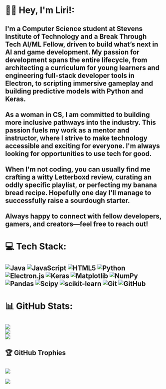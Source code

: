 # 🧚‍♀️ Hey, I'm Liri!:
I'm a Computer Science student at Stevens Institute of Technology and a Break Through Tech AI/ML Fellow, driven to build what’s next in AI and game development. My passion for development spans the entire lifecycle, from architecting a curriculum for young learners and engineering full-stack developer tools in Electron, to scripting immersive gameplay and building predictive models with Python and Keras. <br><br> 
As a woman in CS, I am committed to building more inclusive pathways into the industry. This passion fuels my work as a mentor and instructor, where I strive to make technology accessible and exciting for everyone. I'm always looking for opportunities to use tech for good. <br><br> 
When I'm not coding, you can usually find me crafting a witty Letterboxd review, curating an oddly specific playlist, or perfecting my banana bread recipe. Hopefully one day I'll manage to successfully raise a sourdough starter. <br><br> 
Always happy to connect with fellow developers, gamers, and creators—feel free to reach out!
------
# 💻 Tech Stack:
![Java](https://img.shields.io/badge/java-%23ED8B00.svg?style=plastic&logo=openjdk&logoColor=white) ![JavaScript](https://img.shields.io/badge/javascript-%23323330.svg?style=plastic&logo=javascript&logoColor=%23F7DF1E) ![HTML5](https://img.shields.io/badge/html5-%23E34F26.svg?style=plastic&logo=html5&logoColor=white) ![Python](https://img.shields.io/badge/python-3670A0?style=plastic&logo=python&logoColor=ffdd54) ![Electron.js](https://img.shields.io/badge/Electron-191970?style=plastic&logo=Electron&logoColor=white) ![Keras](https://img.shields.io/badge/Keras-%23D00000.svg?style=plastic&logo=Keras&logoColor=white) ![Matplotlib](https://img.shields.io/badge/Matplotlib-%23ffffff.svg?style=plastic&logo=Matplotlib&logoColor=black) ![NumPy](https://img.shields.io/badge/numpy-%23013243.svg?style=plastic&logo=numpy&logoColor=white) ![Pandas](https://img.shields.io/badge/pandas-%23150458.svg?style=plastic&logo=pandas&logoColor=white) ![Scipy](https://img.shields.io/badge/SciPy-%230C55A5.svg?style=plastic&logo=scipy&logoColor=%white) ![scikit-learn](https://img.shields.io/badge/scikit--learn-%23F7931E.svg?style=plastic&logo=scikit-learn&logoColor=white) ![Git](https://img.shields.io/badge/git-%23F05033.svg?style=plastic&logo=git&logoColor=white) ![GitHub](https://img.shields.io/badge/github-%23121011.svg?style=plastic&logo=github&logoColor=white)
--------
# 📊 GitHub Stats:
![](https://github-readme-stats.vercel.app/api?username=lirid0ron&theme=dark&hide_border=false&include_all_commits=false&count_private=false)<br/>
![](https://nirzak-streak-stats.vercel.app/?user=lirid0ron&theme=dark&hide_border=false)<br/>
![](https://github-readme-stats.vercel.app/api/top-langs/?username=lirid0ron&theme=dark&hide_border=false&include_all_commits=false&count_private=false&layout=compact)
--------
## 🏆 GitHub Trophies
![](https://github-profile-trophy.vercel.app/?username=lirid0ron&theme=gruvbox&no-frame=false&no-bg=false&margin-w=4)
---
[![](https://visitcount.itsvg.in/api?id=lirid0ron&icon=7&color=2)](https://visitcount.itsvg.in)
